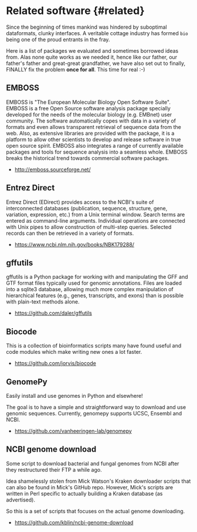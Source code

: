 # Related software {#related}

Since the beginning of times mankind was hindered by suboptimal dataformats, clunky interfaces. A veritable cottage industry has formed `bio` being one of the proud entrants in the fray.

Here is a list of packages we evaluated and sometimes borrowed ideas from. Alas none quite works as we needed it, hence like our father, our father's father and great-great grandfather, we have also set out to finally, FINALLY fix the problem **once for all**. This time for real :-)

## EMBOSS

EMBOSS is "The European Molecular Biology Open Software Suite". EMBOSS is a free Open Source software analysis package specially developed for the needs of the molecular biology (e.g. EMBnet) user community. The software automatically copes with data in a variety of formats and even allows transparent retrieval of sequence data from the web. Also, as extensive libraries are provided with the package, it is a platform to allow other scientists to develop and release software in true open source spirit. EMBOSS also integrates a range of currently available packages and tools for sequence analysis into a seamless whole. EMBOSS breaks the historical trend towards commercial software packages.

* http://emboss.sourceforge.net/

## Entrez Direct

Entrez Direct (EDirect) provides access to the NCBI's suite of interconnected databases (publication, sequence, structure, gene, variation, expression, etc.) from a Unix terminal window. Search terms are entered as command-line arguments. Individual operations are connected with Unix pipes to allow construction of multi-step queries. Selected records can then be retrieved in a variety of formats.

* https://www.ncbi.nlm.nih.gov/books/NBK179288/

## gffutils

gffutils is a Python package for working with and manipulating the GFF and GTF format files typically used for genomic annotations. Files are loaded into a sqlite3 database, allowing much more complex manipulation of hierarchical features (e.g., genes, transcripts, and exons) than is possible with plain-text methods alone.

* https://github.com/daler/gffutils

## Biocode

This is a collection of bioinformatics scripts many have found useful and code modules which make writing new ones a lot faster.

* https://github.com/jorvis/biocode

## GenomePy

Easily install and use genomes in Python and elsewhere!

The goal is to have a simple and straightforward way to download and use genomic sequences. Currently, genomepy supports UCSC, Ensembl and NCBI.

* https://github.com/vanheeringen-lab/genomepy

## NCBI genome download

Some script to download bacterial and fungal genomes from NCBI after they restructured their FTP a while ago.

Idea shamelessly stolen from Mick Watson's Kraken downloader scripts that can also be found in Mick's GitHub repo. However, Mick's scripts are written in Perl specific to actually building a Kraken database (as advertised).

So this is a set of scripts that focuses on the actual genome downloading.

* https://github.com/kblin/ncbi-genome-download

